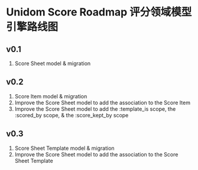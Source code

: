 # Unidom Score Roadmap 评分领域模型引擎路线图

## v0.1
1. Score Sheet model & migration

## v0.2
1. Score Item model & migration
2. Improve the Score Sheet model to add the association to the Score Item
3. Improve the Score Sheet model to add the :template_is scope, the :scored_by scope, & the :score_kept_by scope

## v0.3
1. Score Sheet Template model & migration
2. Improve the Score Sheet model to add the association to the Score Sheet Template
